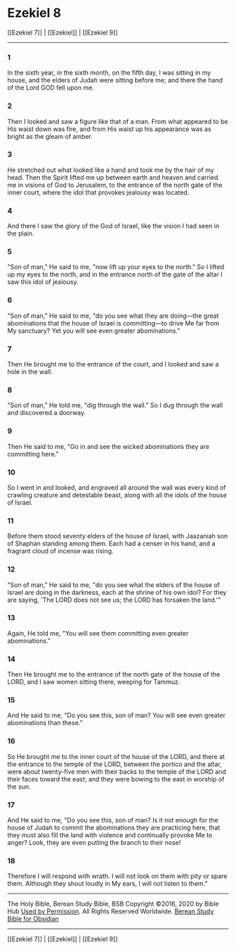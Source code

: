 # Ezekiel 8

[[Ezekiel 7]] | [[Ezekiel]] | [[Ezekiel 9]]

---

### 1
In the sixth year, in the sixth month, on the fifth day, I was sitting in my house, and the elders of Judah were sitting before me; and there the hand of the Lord GOD fell upon me.

### 2
Then I looked and saw a figure like that of a man. From what appeared to be His waist down was fire, and from His waist up his appearance was as bright as the gleam of amber.

### 3
He stretched out what looked like a hand and took me by the hair of my head. Then the Spirit lifted me up between earth and heaven and carried me in visions of God to Jerusalem, to the entrance of the north gate of the inner court, where the idol that provokes jealousy was located.

### 4
And there I saw the glory of the God of Israel, like the vision I had seen in the plain.

### 5
"Son of man," He said to me, "now lift up your eyes to the north." So I lifted up my eyes to the north, and in the entrance north of the gate of the altar I saw this idol of jealousy.

### 6
"Son of man," He said to me, "do you see what they are doing—the great abominations that the house of Israel is committing—to drive Me far from My sanctuary? Yet you will see even greater abominations."

### 7
Then He brought me to the entrance of the court, and I looked and saw a hole in the wall.

### 8
"Son of man," He told me, "dig through the wall." So I dug through the wall and discovered a doorway.

### 9
Then He said to me, "Go in and see the wicked abominations they are committing here."

### 10
So I went in and looked, and engraved all around the wall was every kind of crawling creature and detestable beast, along with all the idols of the house of Israel.

### 11
Before them stood seventy elders of the house of Israel, with Jaazaniah son of Shaphan standing among them. Each had a censer in his hand, and a fragrant cloud of incense was rising.

### 12
"Son of man," He said to me, "do you see what the elders of the house of Israel are doing in the darkness, each at the shrine of his own idol? For they are saying, 'The LORD does not see us; the LORD has forsaken the land.'"

### 13
Again, He told me, "You will see them committing even greater abominations."

### 14
Then He brought me to the entrance of the north gate of the house of the LORD, and I saw women sitting there, weeping for Tammuz.

### 15
And He said to me, "Do you see this, son of man? You will see even greater abominations than these."

### 16
So He brought me to the inner court of the house of the LORD, and there at the entrance to the temple of the LORD, between the portico and the altar, were about twenty-five men with their backs to the temple of the LORD and their faces toward the east; and they were bowing to the east in worship of the sun.

### 17
And He said to me, "Do you see this, son of man? Is it not enough for the house of Judah to commit the abominations they are practicing here, that they must also fill the land with violence and continually provoke Me to anger? Look, they are even putting the branch to their nose!

### 18
Therefore I will respond with wrath. I will not look on them with pity or spare them. Although they shout loudly in My ears, I will not listen to them."

---

The Holy Bible, Berean Study Bible, BSB
Copyright ©2016, 2020 by Bible Hub
[Used by Permission](https://berean.bible/terms.htm). All Rights Reserved Worldwide.
[Berean Study Bible for Obsidian](https://github.com/gapmiss/berean-study-bible-for-obsidian)

---

[[Ezekiel 7]] | [[Ezekiel]] | [[Ezekiel 9]]

